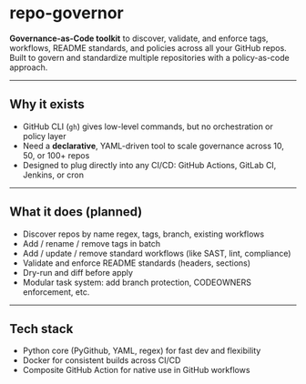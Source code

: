 # repo-governor

**Governance-as-Code toolkit** to discover, validate, and enforce tags, workflows, README standards, and policies across all your GitHub repos. Built to govern and standardize multiple repositories with a policy-as-code approach.

---

## Why it exists

* GitHub CLI (`gh`) gives low-level commands, but no orchestration or policy layer
* Need a **declarative**, YAML-driven tool to scale governance across 10, 50, or 100+ repos
* Designed to plug directly into any CI/CD: GitHub Actions, GitLab CI, Jenkins, or cron

---

## What it does (planned)

* Discover repos by name regex, tags, branch, existing workflows
* Add / rename / remove tags in batch
* Add / update / remove standard workflows (like SAST, lint, compliance)
* Validate and enforce README standards (headers, sections)
* Dry-run and diff before apply
* Modular task system: add branch protection, CODEOWNERS enforcement, etc.

---

## Tech stack

* Python core (PyGithub, YAML, regex) for fast dev and flexibility
* Docker for consistent builds across CI/CD
* Composite GitHub Action for native use in GitHub workflows
